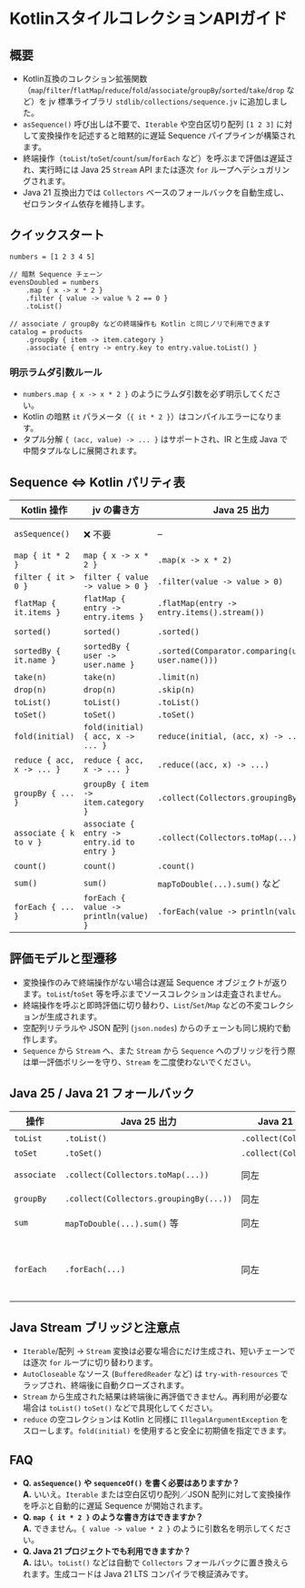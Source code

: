 # KotlinスタイルコレクションAPIガイド

## 概要
- Kotlin互換のコレクション拡張関数（`map`/`filter`/`flatMap`/`reduce`/`fold`/`associate`/`groupBy`/`sorted`/`take`/`drop` など）を jv 標準ライブラリ `stdlib/collections/sequence.jv` に追加しました。
- `asSequence()` 呼び出しは不要で、`Iterable` や空白区切り配列 `[1 2 3]` に対して変換操作を記述すると暗黙的に遅延 Sequence パイプラインが構築されます。
- 終端操作（`toList`/`toSet`/`count`/`sum`/`forEach` など）を呼ぶまで評価は遅延され、実行時には Java 25 `Stream` API または逐次 `for` ループへデシュガリングされます。
- Java 21 互換出力では `Collectors` ベースのフォールバックを自動生成し、ゼロランタイム依存を維持します。

## クイックスタート
```jv
numbers = [1 2 3 4 5]

// 暗黙 Sequence チェーン
evensDoubled = numbers
    .map { x -> x * 2 }
    .filter { value -> value % 2 == 0 }
    .toList()

// associate / groupBy などの終端操作も Kotlin と同じノリで利用できます
catalog = products
    .groupBy { item -> item.category }
    .associate { entry -> entry.key to entry.value.toList() }
```

### 明示ラムダ引数ルール
- `numbers.map { x -> x * 2 }` のようにラムダ引数を必ず明示してください。
- Kotlin の暗黙 `it` パラメータ（`{ it * 2 }`）はコンパイルエラーになります。
- タプル分解 `{ (acc, value) -> ... }` はサポートされ、IR と生成 Java で中間タプルなしに展開されます。

## Sequence ⇔ Kotlin パリティ表
| Kotlin 操作 | jv の書き方 | Java 25 出力 | Java 21 出力 | 注記 |
|-------------|-------------|---------------|---------------|------|
| `asSequence()` | ❌ 不要 | – | – | Iterable/配列への変換操作開始で暗黙遅延化 |
| `map { it * 2 }` | `map { x -> x * 2 }` | `.map(x -> x * 2)` | 同左 | 引数名必須 |
| `filter { it > 0 }` | `filter { value -> value > 0 }` | `.filter(value -> value > 0)` | 同左 | |
| `flatMap { it.items }` | `flatMap { entry -> entry.items }` | `.flatMap(entry -> entry.items().stream())` | `.flatMap(entry -> entry.items().stream())` | `Stream`/`Iterator` ブリッジは自動 |
| `sorted()` | `sorted()` | `.sorted()` | `.sorted()` | 安定ソート保証 |
| `sortedBy { it.name }` | `sortedBy { user -> user.name }` | `.sorted(Comparator.comparing(user -> user.name()))` | 同左 | |
| `take(n)` | `take(n)` | `.limit(n)` | `.limit(n)` | |
| `drop(n)` | `drop(n)` | `.skip(n)` | `.skip(n)` | |
| `toList()` | `toList()` | `.toList()` | `.collect(Collectors.toList())` | |
| `toSet()` | `toSet()` | `.toSet()` | `.collect(Collectors.toSet())` | |
| `fold(initial)` | `fold(initial) { acc, x -> ... }` | `reduce(initial, (acc, x) -> ...)` | 同左 | 逐次評価・副作用なし |
| `reduce { acc, x -> ... }` | `reduce { acc, x -> ... }` | `.reduce((acc, x) -> ...)` | 同左 | 空コレクション時は `IllegalArgumentException` |
| `groupBy { ... }` | `groupBy { item -> item.category }` | `.collect(Collectors.groupingBy(...))` | 同左 | 値は `List` で収集 |
| `associate { k to v }` | `associate { entry -> entry.id to entry }` | `.collect(Collectors.toMap(...))` | 同左 | キー重複は後勝ち |
| `count()` | `count()` | `.count()` | `.count()` | long を返す |
| `sum()` | `sum()` | `mapToDouble(...).sum()` など | 同左 | 数値型ごとに最適化 |
| `forEach { ... }` | `forEach { value -> println(value) }` | `.forEach(value -> println(value))` | 同左 | 終端副作用操作 |

## 評価モデルと型遷移
- 変換操作のみで終端操作がない場合は遅延 Sequence オブジェクトが返ります。`toList`/`toSet` 等を呼ぶまでソースコレクションは走査されません。
- 終端操作を呼ぶと即時評価に切り替わり、`List`/`Set`/`Map` などの不変コレクションが生成されます。
- 空配列リテラルや JSON 配列 (`json.nodes`) からのチェーンも同じ規約で動作します。
- `Sequence` から `Stream` へ、また `Stream` から `Sequence` へのブリッジを行う際は単一評価ポリシーを守り、`Stream` を二度使わないでください。

## Java 25 / Java 21 フォールバック
| 操作 | Java 25 出力 | Java 21 フォールバック | 備考 |
|------|---------------|-------------------------|------|
| `toList` | `.toList()` | `.collect(Collectors.toList())` | Java 21 互換 |
| `toSet` | `.toSet()` | `.collect(Collectors.toSet())` | |
| `associate` | `.collect(Collectors.toMap(...))` | 同左 | キー重複ポリシーを統一 |
| `groupBy` | `.collect(Collectors.groupingBy(...))` | 同左 | 値は `List` |
| `sum` | `mapToDouble(...).sum()` 等 | 同左 | 型ごとに最適化 |
| `forEach` | `.forEach(...)` | 同左 | `AutoCloseable` ソースは `try-with-resources` 生成 |

## Java Stream ブリッジと注意点
- `Iterable`/配列 → `Stream` 変換は必要な場合にだけ生成され、短いチェーンでは逐次 `for` ループに切り替わります。
- `AutoCloseable` なソース (`BufferedReader` など) は `try-with-resources` でラップされ、終端後に自動クローズされます。
- `Stream` から生成された結果は終端後に再評価できません。再利用が必要な場合は `toList()` `toSet()` などで具現化してください。
- `reduce` の空コレクションは Kotlin と同様に `IllegalArgumentException` をスローします。`fold(initial)` を使用すると安全に初期値を指定できます。

## FAQ
- **Q. `asSequence()` や `sequenceOf()` を書く必要はありますか？**  
  **A.** いいえ。`Iterable` または空白区切り配列／JSON 配列に対して変換操作を呼ぶと自動的に遅延 Sequence が開始されます。
- **Q. `map { it * 2 }` のような書き方はできますか？**  
  **A.** できません。`{ value -> value * 2 }` のように引数名を明示してください。
- **Q. Java 21 プロジェクトでも利用できますか？**  
  **A.** はい。`toList()` などは自動で `Collectors` フォールバックに置き換えられます。生成コードは Java 21 LTS コンパイラで検証済みです。
